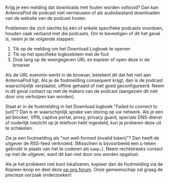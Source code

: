Krijg je een melding dat downloads met fouten worden voltooid? Dan kan AntennaPod de podcast niet vernieuwen of als audiobestand downloaden van de website van de podcast hoster.

Problemen die zich slechts bij één of enkele specifieke podcasts voordoen, houden vaak verband met die podcasts. Om te bevestigen of dit het geval is, neem je de volgende stappen:

1. Tik op de melding om het Download Logboek te openen
1. Tik op het specifieke logboekitem met de fout
1. Druk lang op de weergegeven URL en kopieer of open deze in de browser

Als de URL evenmin werkt in de browser, betekent dit dat het niet aan AntennaPod ligt. Als je de foutmelding consequent krijgt, dan is de podcast waarschijnlijk verplaatst, offline gehaald of niet goed geconfigureerd. Neem in dit geval contact op met de makers van de podcast (aangezien dit niet door ons verholpen kan worden).

Staat er in de foutmelding in het Download logboek "Failed to connect to [url]"? Dan is er waarschijnlijk sprake van storing op uw netwerk. Als je een ad-blocker, VPN, captive portal, proxy, privacy guard, speciale DNS-dienst of ouderlijk toezicht op je telefoon hebt ingesteld, kun je proberen deze uit te schakelen.

Zie je een foutmelding als "not well-formed (invalid token)"? Dan heeft de uitgever de RSS-feed verknoeid. (Misschien is bijvoorbeeld een `&`-teken gebruikt in plaats van het te coderen als `&amp;`). Neem rechtstreeks contact op met de uitgever, want dit kan niet door ons worden opgelost.

Als je het probleem niet kunt lokaliseren, kopieer dan de foutmelding via de Kopieer-knop en deel deze [op ons forum](https://forum.antennapod.org/c/support/7). Onze gemeenschap zal graag de precieze oorzaak onderzoeken!

